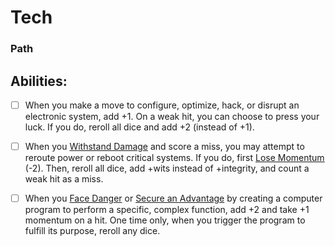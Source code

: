 # Tech
### Path


## Abilities:
- [ ] When you make a move to configure, optimize, hack, or disrupt an electronic system, add +1. On a weak hit, you can choose to press your luck. If you do, reroll all dice and add +2 (instead of +1).

- [ ] When you [Withstand Damage](Withstand_Damage.md) and score a miss, you may attempt to reroute power or reboot critical systems. If you do, first [Lose Momentum](Lose_Momentum.md) (-2). Then, reroll all dice, add +wits instead of +integrity, and count a weak hit as a miss.

- [ ] When you [Face Danger](4._Moves/Adventure/Face_Danger.md) or [Secure an Advantage](4._Moves/Adventure/Secure_an_Advantage.md) by creating a computer program to perform a specific, complex function, add +2 and take +1 momentum on a hit. One time only, when you trigger the program to fulfill its purpose, reroll any dice.

